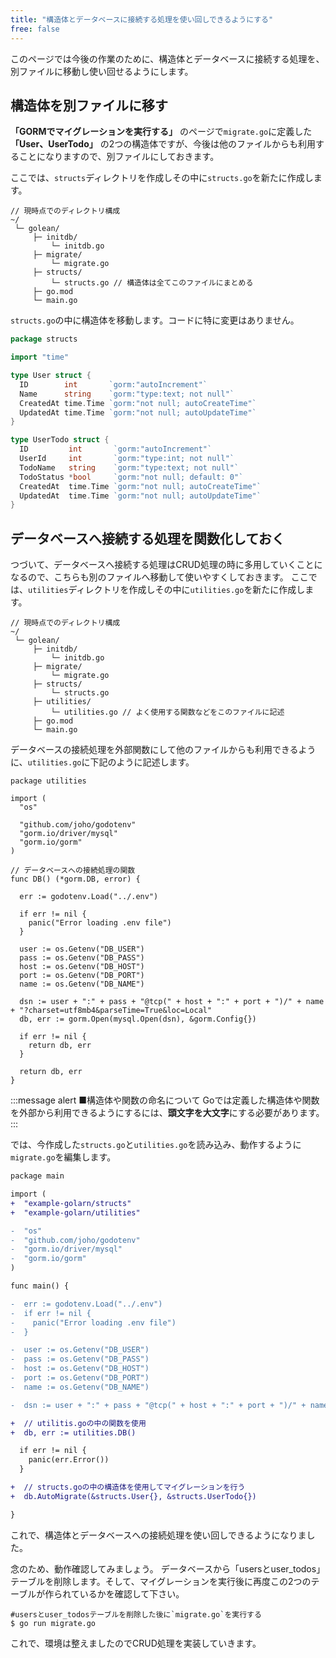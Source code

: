 ```yaml
---
title: "構造体とデータベースに接続する処理を使い回しできるようにする"
free: false
---
```


このページでは今後の作業のために、構造体とデータベースに接続する処理を、別ファイルに移動し使い回せるようにします。

## 構造体を別ファイルに移す
**「GORMでマイグレーションを実行する」** のページで`migrate.go`に定義した **「User、UserTodo」** の2つの構造体ですが、今後は他のファイルからも利用することになりますので、別ファイルにしておきます。

ここでは、`structs`ディレクトリを作成しその中に`structs.go`を新たに作成します。
```
// 現時点でのディレクトリ構成
~/
 └─ golean/
     ├─ initdb/
         └─ initdb.go
     ├─ migrate/
         └─ migrate.go
     ├─ structs/
         └─ structs.go // 構造体は全てこのファイルにまとめる
     ├─ go.mod
     └─ main.go
```

`structs.go`の中に構造体を移動します。コードに特に変更はありません。

```go:/structs/structs.go
package structs

import "time"

type User struct {
  ID        int       `gorm:"autoIncrement"`
  Name      string    `gorm:"type:text; not null"`
  CreatedAt time.Time `gorm:"not null; autoCreateTime"`
  UpdatedAt time.Time `gorm:"not null; autoUpdateTime"`
}

type UserTodo struct {
  ID         int       `gorm:"autoIncrement"`
  UserId     int       `gorm:"type:int; not null"`
  TodoName   string    `gorm:"type:text; not null"`
  TodoStatus *bool     `gorm:"not null; default: 0"`
  CreatedAt  time.Time `gorm:"not null; autoCreateTime"`
  UpdatedAt  time.Time `gorm:"not null; autoUpdateTime"`
}
```

## データベースへ接続する処理を関数化しておく
つづいて、データベースへ接続する処理はCRUD処理の時に多用していくことになるので、こちらも別のファイルへ移動して使いやすくしておきます。
ここでは、`utilities`ディレクトリを作成しその中に`utilities.go`を新たに作成します。
```
// 現時点でのディレクトリ構成
~/
 └─ golean/
     ├─ initdb/
         └─ initdb.go
     ├─ migrate/
         └─ migrate.go
     ├─ structs/
         └─ structs.go
     ├─ utilities/
         └─ utilities.go // よく使用する関数などをこのファイルに記述
     ├─ go.mod
     └─ main.go
```

データベースの接続処理を外部関数にして他のファイルからも利用できるように、`utilities.go`に下記のように記述します。
```go: utilities/utilities.go
package utilities

import (
  "os"

  "github.com/joho/godotenv"
  "gorm.io/driver/mysql"
  "gorm.io/gorm"
)

// データベースへの接続処理の関数
func DB() (*gorm.DB, error) {

  err := godotenv.Load("../.env")

  if err != nil {
    panic("Error loading .env file")
  }

  user := os.Getenv("DB_USER")
  pass := os.Getenv("DB_PASS")
  host := os.Getenv("DB_HOST")
  port := os.Getenv("DB_PORT")
  name := os.Getenv("DB_NAME")

  dsn := user + ":" + pass + "@tcp(" + host + ":" + port + ")/" + name + "?charset=utf8mb4&parseTime=True&loc=Local"
  db, err := gorm.Open(mysql.Open(dsn), &gorm.Config{})

  if err != nil {
    return db, err
  }

  return db, err
}
```
:::message alert
■構造体や関数の命名について
Goでは定義した構造体や関数を外部から利用できるようにするには、**頭文字を大文字**にする必要があります。
:::

では、今作成した`structs.go`と`utilities.go`を読み込み、動作するように`migrate.go`を編集します。
```diff go:migrate/migrate.go
package main

import (
+  "example-golarn/structs"
+  "example-golarn/utilities"

-  "os"
-  "github.com/joho/godotenv"
-  "gorm.io/driver/mysql"
-  "gorm.io/gorm"
)

func main() {

-  err := godotenv.Load("../.env")
-  if err != nil {
-    panic("Error loading .env file")
-  }

-  user := os.Getenv("DB_USER")
-  pass := os.Getenv("DB_PASS")
-  host := os.Getenv("DB_HOST")
-  port := os.Getenv("DB_PORT")
-  name := os.Getenv("DB_NAME")

-  dsn := user + ":" + pass + "@tcp(" + host + ":" + port + ")/" + name + "?charset=utf8mb4&parseTime=True&loc=Local"

+  // utilitis.goの中の関数を使用
+  db, err := utilities.DB()

  if err != nil {
    panic(err.Error())
  }

+  // structs.goの中の構造体を使用してマイグレーションを行う
+  db.AutoMigrate(&structs.User{}, &structs.UserTodo{})

}

```
これで、構造体とデータベースへの接続処理を使い回しできるようになりました。

念のため、動作確認してみましょう。
データベースから「usersとuser_todos」テーブルを削除します。そして、マイグレーションを実行後に再度この2つのテーブルが作られているかを確認して下さい。

```
#usersとuser_todosテーブルを削除した後に`migrate.go`を実行する
$ go run migrate.go
```

これで、環境は整えましたのでCRUD処理を実装していきます。
